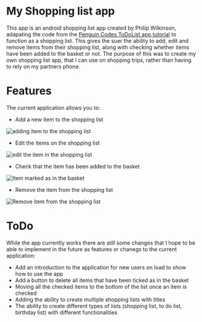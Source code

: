 # My Shopping list app

This app is an android shopping list app created by Philip Wilkinson, adapating the code from the
[Penguin Codes ToDoList app tutorial](https://www.youtube.com/playlist?list=PLzEWSvaHx_Z2MeyGNQeUCEktmnJBp8136)
to function as a shopping list. This gives the suer the ability to add, edit and remove items
from their shopping list, along with checking whether items have been added to the basket
or not. The purpose of this was to create my own shopping list app, that I can use on
shopping trips, rather than having to rely on my partners phone.

# Features

The current application allows you to:

- Add a new item to the shopping list

![adding item to the shopping list](add_item.JPG)

- Edit the items on the shopping list

![edit the item in the shopping list](edit_item.JPG)

- Check that the item has been added to the basket

![Item marked as in the basket](mark_item_in_basket.JPG)

- Remove the item from the shopping list

![Remove item from the shopping list](delete_item.JPG)

# ToDo

While the app currently works there are still some changes that I hope to be able to implement
in the future as features or chanegs to the current application:

- Add an introduction to the application for new users on load to show how to use the app
- Add a button to delete all items that have been ticked as in the basket
- Moving all the checked items to the bottom of the list once an item is checked
- Adding the ability to create multiple shopping lists with titles
- The ability to create different types of lists (shopping list, to do list, birthday list) with
different functionalities 



